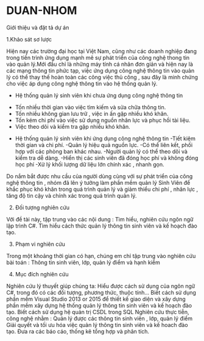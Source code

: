 # DUAN-NHOM
Giới thiệu và đặt tả dự án

1.Khảo sát sơ lược
 
Hiện nay các trường đại học tại Việt Nam, cũng như các doanh nghiệp đang 
trong tiến trình ứng dụng mạnh mẽ sự phát triển của công nghệ thong tin vào 
quản lý.Mới đầu chỉ là những máy tính cá nhân đơn giản và hiện nay là các 
mạng thông tin phức tạp, việc ứng dụng công nghệ thông tin vào quản lý có 
thể thay thế hoàn toàn các công việc thủ công , sau đây là minh chứng cho 
việc áp dụng công nghệ thông tin vào hệ thống quản lý. 
* Hệ thống quản lý sinh viên khi chưa ứng dụng công nghệ thông tin 
- Tốn nhiều thời gian vào việc tìm kiếm và sửa chữa thông tin. 
- Tốn nhiều không gian lưu trữ , việc in ấn gặp nhiều khó khăn. 
- Tốn kém chi phí vào việc sử dụng nguồn nhân lực và phục hồi tài 
liệu. 
- Việc theo dõi và kiểm tra gặp nhiều khó khăn. 
* Hệ thống quản lý sinh viên khi ứng dụng công nghệ thông tin 
-Tiết kiệm thời gian và chi phí. 
-Quản lý hiệu quả nguồn lực. 
-Có thể liên kết, phối hợp với các phòng ban khác nhau. 
-Người quản lý có thể theo dõi và kiểm tra dễ dàng. 
-Hiển thị các sinh viên đã đóng học phí và không đóng học phí 
-Xử lý khối lượng dữ liệu lớn chính xác , nhanh gọn. 

Do nắm bắt được nhu cầu của người dùng cùng với sự phát triển của công 
nghệ thông tin , nhóm đã lên ý tưởng làm phần mềm quản lý Sinh Viên để 
khắc phục khó khăn trong quá trình quản lý và giảm thiểu chi phí , nhân lực , 
tăng độ tin cậy và chính xác trong quá trình quản lý. 

2. Đối tượng nghiên cứu 

Với đề tài này, tập trung vào các nội dung : 
Tìm hiểu, nghiên cứu ngôn ngữ lập trình C#. 
Tìm hiểu cách thức quản lý thông tin sinh viên và kế hoạch đào tạo.

3. Phạm vi nghiên cứu 

Trong một khoảng thời gian có hạn, chúng em chỉ tập trung vào nghiên cứu 
bài toán : Thông tin sinh viên, lớp, quản lý điểm và hạnh kiểm

4. Mục đích nghiên cứu 

Nghiên cứu lý thuyết giúp chúng ta: 
Hiểu được cách sử dụng của ngôn ngữ C#, trong đó có các đối tượng, 
phương thức, thuộc tính… 
Biết cách sử dụng phần mềm Visual Studio 2013 or 2015 để thiết kế giao diện 
và xây dựng phần mềm xây dựng hệ thống quản lý thông tin sinh viên và kế 
hoạch đào tạo. 
Biết cách sử dụng hệ quản trị CSDL trong SQL 
Nghiên cứu thực tiễn, công nghệ nhằm : 
Quản lý được các thông tin sinh viên , lớp, quản lý điểm 
Giải quyết và tối ưu hóa việc quản lý thông tin sinh viên và kế hoach đào tạo. 
Đưa ra các báo cáo, thống kê tổng hợp và phân tích.
